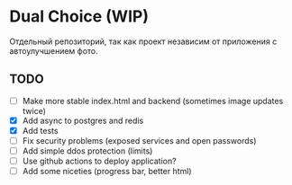 # Dual Choice (WIP)

Отдельный репозиторий, так как проект независим от приложения с автоулучшением фото.

## TODO

- [ ] Make more stable index.html and backend (sometimes image updates twice)
- [x] Add async to postgres and redis
- [x] Add tests
- [ ] Fix security problems (exposed services and open passwords)
- [ ] Add simple ddos protection (limits)
- [ ] Use github actions to deploy application?
- [ ] Add some niceties (progress bar, better html)

